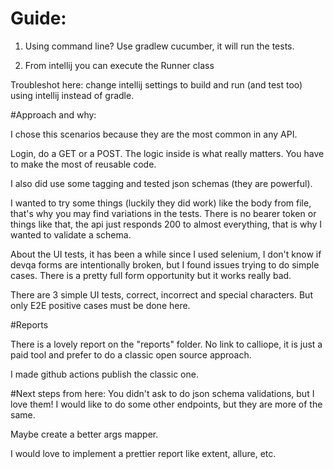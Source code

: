 # Guide:
1. Using command line? Use gradlew cucumber, it will run the tests.


2. From intellij you can execute the Runner class

Troubleshot here: change intellij settings to build and run (and test too) using intellij instead of gradle.

#Approach and why:

I chose this scenarios because they are the most common in any API.

Login, do a GET or a POST. The logic inside is what really matters.
You have to make the most of reusable code.

I also did use some tagging and tested json schemas (they are powerful).

I wanted to try some things (luckily they did work) like the body from file, that's why 
you may find variations in the tests. There is no bearer token or things like that,
the api just responds 200 to almost everything, that is why I wanted to validate a schema.

About the UI tests, it has been a while since I used selenium, I don't know if devqa forms are intentionally
broken, but I found issues trying to do simple cases. There is a pretty full form opportunity but it works really bad.

There are 3 simple UI tests, correct, incorrect and special characters. But only E2E positive cases must be done here.

#Reports

There is a lovely report on the "reports" folder. No link to calliope, it is just
a paid tool and prefer to do a classic open source approach.

I made github actions publish the classic one.

#Next steps from here:
You didn't ask to do json schema validations, but I love them!
I would like to do some other endpoints, but they are more of the same.

Maybe create a better args mapper.

I would love to implement a prettier report like extent, allure, etc.